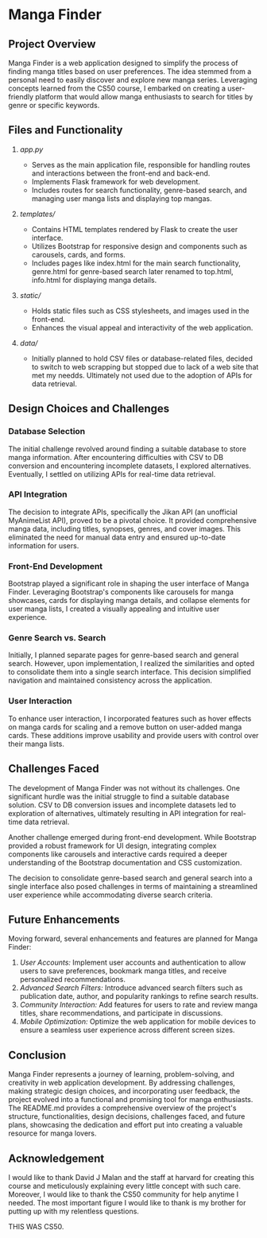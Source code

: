 # Manga Finder

## Project Overview

Manga Finder is a web application designed to simplify the process of finding manga titles based on user preferences. The idea stemmed from a personal need to easily discover and explore new manga series. Leveraging concepts learned from the CS50 course, I embarked on creating a user-friendly platform that would allow manga enthusiasts to search for titles by genre or specific keywords.

## Files and Functionality

1. *app.py*  
   - Serves as the main application file, responsible for handling routes and interactions between the front-end and back-end.
   - Implements Flask framework for web development.
   - Includes routes for search functionality, genre-based search, and managing user manga lists and displaying top mangas.

2. *templates/*  
   - Contains HTML templates rendered by Flask to create the user interface.
   - Utilizes Bootstrap for responsive design and components such as carousels, cards, and forms.
   - Includes pages like index.html for the main search functionality, genre.html for genre-based search later renamed to top.html, info.html for displaying manga details.

3. *static/*  
   - Holds static files such as CSS stylesheets, and images used in the front-end.
   - Enhances the visual appeal and interactivity of the web application.

4. *data/*  
   - Initially planned to hold CSV files or database-related files, decided to switch to web scrapping but stopped due to lack of a web site that met my needds. Ultimately not used due to the adoption of APIs for data retrieval.
 
## Design Choices and Challenges

### Database Selection
The initial challenge revolved around finding a suitable database to store manga information. After encountering difficulties with CSV to DB conversion and encountering incomplete datasets, I explored alternatives. Eventually, I settled on utilizing APIs for real-time data retrieval.

### API Integration
The decision to integrate APIs, specifically the Jikan API (an unofficial MyAnimeList API), proved to be a pivotal choice. It provided comprehensive manga data, including titles, synopses, genres, and cover images. This eliminated the need for manual data entry and ensured up-to-date information for users.

### Front-End Development
Bootstrap played a significant role in shaping the user interface of Manga Finder. Leveraging Bootstrap's components like carousels for manga showcases, cards for displaying manga details, and collapse elements for user manga lists, I created a visually appealing and intuitive user experience.

### Genre Search vs. Search
Initially, I planned separate pages for genre-based search and general search. However, upon implementation, I realized the similarities and opted to consolidate them into a single search interface. This decision simplified navigation and maintained consistency across the application.

### User Interaction
To enhance user interaction, I incorporated features such as hover effects on manga cards for scaling and a remove button on user-added manga cards. These additions improve usability and provide users with control over their manga lists.

## Challenges Faced

The development of Manga Finder was not without its challenges. One significant hurdle was the initial struggle to find a suitable database solution. CSV to DB conversion issues and incomplete datasets led to exploration of alternatives, ultimately resulting in API integration for real-time data retrieval.

Another challenge emerged during front-end development. While Bootstrap provided a robust framework for UI design, integrating complex components like carousels and interactive cards required a deeper understanding of the Bootstrap documentation and CSS customization.

The decision to consolidate genre-based search and general search into a single interface also posed challenges in terms of maintaining a streamlined user experience while accommodating diverse search criteria.

## Future Enhancements

Moving forward, several enhancements and features are planned for Manga Finder:
1. *User Accounts:* Implement user accounts and authentication to allow users to save preferences, bookmark manga titles, and receive personalized recommendations.
2. *Advanced Search Filters:* Introduce advanced search filters such as publication date, author, and popularity rankings to refine search results.
3. *Community Interaction:* Add features for users to rate and review manga titles, share recommendations, and participate in discussions.
4. *Mobile Optimization:* Optimize the web application for mobile devices to ensure a seamless user experience across different screen sizes.

## Conclusion

Manga Finder represents a journey of learning, problem-solving, and creativity in web application development. By addressing challenges, making strategic design choices, and incorporating user feedback, the project evolved into a functional and promising tool for manga enthusiasts. The README.md provides a comprehensive overview of the project's structure, functionalities, design decisions, challenges faced, and future plans, showcasing the dedication and effort put into creating a valuable resource for manga lovers.

## Acknowledgement

I would like to thank David J Malan and the staff at harvard for creating this course and meticulously explaining every little concept with such care. Moreover, I would like to thank the CS50 community for help anytime I needed. The most important figure I would like to thank is my brother for putting up with my relentless questions. 

THIS WAS CS50.
